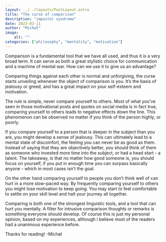 ```yaml
---
layout: ../../layouts/PostLayout.astro
title: "The curse of comparison"
description: "impostor syndrome"
date: 2023-03-11
author: "Michał"
image:
    alt: ""
categories: ["philosophy", "mentality", "motivation"]
---
```


Comparison is a fundamental tool that we have all used, and thus it is a very broad term. It can serve as both a great stylistic choice for communication and a machine of mental war. How can we use it to give us an advantage?

Comparing things against each other is normal and unforgiving, the curse starts unveiling whenever the object of comparison is you. It’s the basis of jealousy or greed, and has a great impact on your self-esteem and motivation.

The rule is simple, never compare yourself to others. Most of what you’ve seen in those motivational posts and quotes on social media is in fact true, comparing yourself to others leads to negative effects down the line. This phenomenon can be observed no matter if you think of the person highly, or poorly.

If you compare yourself to a person that is deeper in the subject than you are, you might develop a sense of jealousy. This can ultimately lead to a mental state of discomfort, the feeling you can never be as good as them. Instead of saying that they are objectively better, you should think of them as someone who invested more time into the subject, or had a head start - a talent. The takeaway, is that no matter how good someone is, you should focus on yourself, if you put in enough time you can surpass basically anyone - which in most cases isn’t the goal.

On the other hand comparing yourself to people you don’t think well of can hurt in a more slow-paced way. By frequently comparing yourself to others you might lose motivation to keep going. You may start to feel comfortable to settle on your skill level and halt your journey all together.

Comparing is both one of the strongest linguistic tools, and a tool that can hurt you mentally. A filter for intrusive comparison thoughts or remarks is something everyone should develop. Of course this is just my personal opinion, based on my experiences, although i believe most of the readers had a unanimous experience before.

Thanks for reading!
-Michał